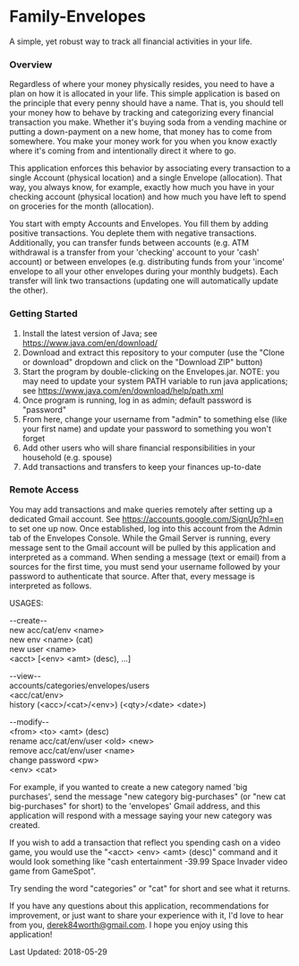 # Family-Envelopes

A simple, yet robust way to track all financial activities in your life.

### Overview

Regardless of where your money physically resides, you need to have a plan on how it is allocated in your life.  This simple application is based on the principle that every penny should have a name.  That is, you should tell your money how to behave by tracking and categorizing every financial transaction you make.  Whether it's buying soda from a vending machine or putting a down-payment on a new home, that money has to come from somewhere.  You make your money work for you when you know exactly where it's coming from and intentionally direct it where to go.

This application enforces this behavior by associating every transaction to a single Account (physical location) and a single Envelope (allocation).  That way, you always know, for example, exactly how much you have in your checking account (physical location) and how much you have left to spend on groceries for the month (allocation).

You start with empty Accounts and Envelopes.  You fill them by adding positive transactions.  You deplete them with negative transactions.  Additionally, you can transfer funds between accounts (e.g. ATM withdrawal is a transfer from your 'checking' account to your 'cash' account) or between envelopes (e.g. distributing funds from your 'income' envelope to all your other envelopes during your monthly budgets).  Each transfer will link two transactions (updating one will automatically update the other).

### Getting Started
1) Install the latest version of Java; see https://www.java.com/en/download/
2) Download and extract this repository to your computer (use the "Clone or download" dropdown and click on the "Download ZIP" button)
3) Start the program by double-clicking on the Envelopes.jar.    NOTE: you may need to update your system PATH variable to run java applications; see https://www.java.com/en/download/help/path.xml
3) Once program is running, log in as admin; default password is "password"
4) From here, change your username from "admin" to something else (like your first name) and update your password to something you won't forget
5) Add other users who will share financial responsibilities in your household (e.g. spouse)
6) Add transactions and transfers to keep your finances up-to-date

### Remote Access

You may add transactions and make queries remotely after setting up a dedicated Gmail account.  See https://accounts.google.com/SignUp?hl=en to set one up now.  Once established, log into this account from the Admin tab of the Envelopes Console.  While the Gmail Server is running, every message sent to the Gmail account will be pulled by this application and interpreted as a command.  When sending a message (text or email) from a sources for the first time, you must send your username followed by your password to authenticate that source.  After that, every message is interpreted as follows.

USAGES:

--create--\
new acc/cat/env \<name\>\
new env \<name\> (cat)\
new user \<name\> <password>\
\<acct\> [\<env\> \<amt\> (desc), ...]

--view--\
accounts/categories/envelopes/users\
\<acc/cat/env\>\
history (\<acc\>/\<cat\>/\<env\>) (\<qty\>/\<date\> \<date\>)

--modify--\
\<from\> \<to\> \<amt\> (desc)\
rename acc/cat/env/user \<old\> \<new\>\
remove acc/cat/env/user \<name\>\
change password \<pw\>\
\<env\> \<cat\>

For example, if you wanted to create a new category named 'big purchases', send the message "new category big-purchases" (or "new cat big-purchases" for short) to the 'envelopes' Gmail address, and this application will respond with a message saying your new category was created.

If you wish to add a transaction that reflect you spending cash on a video game, you would use the "\<acct\> \<env\> \<amt\> (desc)" command and it would look something like "cash entertainment -39.99 Space Invader video game from GameSpot".

Try sending the word "categories" or "cat" for short and see what it returns.

If you have any questions about this application, recommendations for improvement, or just want to share your experience with it, I'd love to hear from you, derek84worth@gmail.com.  I hope you enjoy using this application!

Last Updated: 2018-05-29
